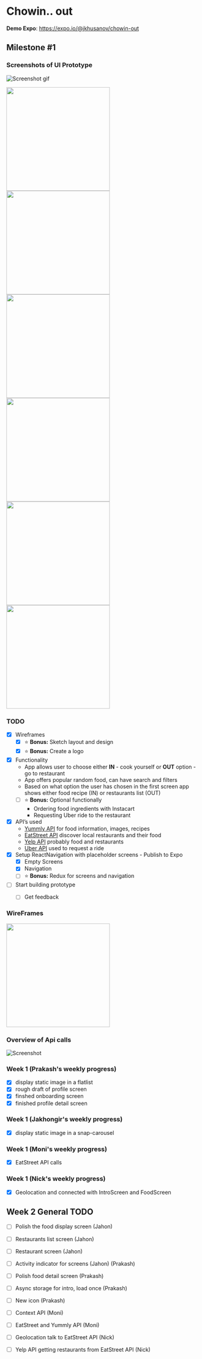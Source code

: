 # Chowin.. out



**Demo Expo**:
https://expo.io/@jkhusanov/chowin-out

## Milestone #1

### Screenshots of UI Prototype 
![Screenshot gif](https://github.com/makkhay/Chowin_out/blob/master/assets/Screenshots/Demo.gif)

<div style={{display: flex; flex-direction: row}}>
  <img src="/assets/Screenshots/one.ong" width="270" />
  <img src="project-plan-files/Screenshots/intro.png" width="270" />
  <img src="project-plan-files/Screenshots/intro2.png" width="270" />
</div>

<div style={{display: flex; flex-direction: row}}>
  <img src="project-plan-files/Screenshots/main.png" width="270"  />
  <img src="project-plan-files/Screenshots/Resturant.png" width="270" />
  <img src="project-plan-files/Screenshots/recipie.png" width="270" />
</div>



### TODO

- [x] Wireframes
  - [x] :star: **Bonus:** Sketch layout and design
  - [x] :star: **Bonus:** Create a logo
- [x] Functionality
  * App allows user to choose either **IN** - cook yourself or **OUT** option - go to restaurant 
  * App offers popular random food, can have search and filters
  * Based on what option the user has chosen in the first screen app shows either food recipe (IN) or restaurants list (OUT)
  - [ ] :star: **Bonus:** Optional functionally
    * Ordering food ingredients with Instacart
    * Requesting Uber ride to the restaurant
- [x] API’s used
  * [Yummly API](https://developer.yummly.com/) for food information, images, recipes 
  * [EatStreet API](https://developers.eatstreet.com/) discover local restaurants and their food
  * [Yelp API](https://www.yelp.com/developers) probably food and restaurants 
  * [Uber API](https://developer.uber.com/) used to request a ride
- [x] Setup ReactNavigation with placeholder screens - Publish to Expo
  - [x] Empty Screens
  - [x] Navigation
  - [ ] :star: **Bonus:** Redux for screens and navigation 
- [ ] Start building prototype
  - [ ] Get feedback


### WireFrames 

<div style={{display: flex; flex-direction: row}}>
  <img src="project-plan-files/first-basic-sketch.jpg" width="270" />

</div>

### Overview of Api calls 

![Screenshot](https://github.com/mobile-space/chowin-out/blob/master/project-plan-files/Api%20calls%20and%20main_frame.jpg)

### Week 1 (Prakash's weekly progress)
- [x] display static image in a flatlist 
- [x] rough draft of profile screen
- [x] finshed onboarding screen 
- [x] finished profile detail screen

### Week 1 (Jakhongir's weekly progress)

- [x] display static image in a snap-carousel

### Week 1 (Moni's weekly progress)
- [x] EatStreet API calls

### Week 1 (Nick's weekly progress)
- [x] Geolocation and connected with IntroScreen and FoodScreen

## Week 2 General TODO

- [ ] Polish the food display screen (Jahon)
- [ ] Restaurants list screen (Jahon)
- [ ] Restaurant screen (Jahon)

- [ ] Activity indicator for screens (Jahon) (Prakash)
- [ ] Polish food detail screen (Prakash)
- [ ] Async storage for intro, load once (Prakash)
- [ ] New icon (Prakash)

- [ ] Context API (Moni)
- [ ] EatStreet and Yummly API (Moni)


- [ ] Geolocation talk to EatStreet API (Nick)
- [ ] Yelp API getting restaurants from EatStreet API (Nick)
